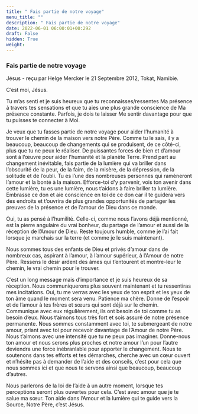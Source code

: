 ```yaml
---
title: " Fais partie de notre voyage"
menu_title: ""
description: " Fais partie de notre voyage"
date: 2022-06-01 06:00:01+00:292
draft: False
hidden: True
weight:
---
```

###  Fais partie de notre voyage

Jésus - reçu par Helge Mercker le 21 Septembre 2012, Tokat, Namibie.

C’est moi, Jésus.

Tu m’as senti et je suis heureux que tu reconnaisses/ressentes Ma présence à travers tes sensations et que tu aies une plus grande conscience de Ma présence constante. Parfois, je dois te laisser Me sentir davantage pour que tu puisses te connecter à Moi.

Je veux que tu fasses partie de notre voyage pour aider l’humanité à trouver le chemin de la maison vers notre Père. Comme tu le sais, il y a beaucoup, beaucoup de changements qui se produisent, de ce côté-ci, plus que tu ne peux le réaliser. De puissantes forces de bien et d’amour sont à l’œuvre pour aider l’humanité et la planète Terre. Prend part au changement inévitable, fais partie de la lumière qui va briller dans l’obscurité de la peur, de la faim, de la misère, de la dépression, de la solitude et de l’oubli. Tu es l’une des nombreuses personnes qui ramèneront l’amour et la bonté à la maison. Efforce-toi d’y parvenir, vois ton avenir dans cette lumière, tu es une lumière, nous t’aidons à faire briller ta lumière. Embrasse ce don et aie conscience en toi de ce don car il te guidera vers des endroits et t’ouvrira de plus grandes opportunités de partager les preuves de la présence et de l’amour de Dieu dans ce monde.

Oui, tu as pensé à l’humilité. Celle-ci, comme nous l’avons déjà mentionné, est la pierre angulaire du vrai bonheur, du partage de l’amour et aussi de la réception de l’Amour de Dieu. Reste toujours humble, comme je l’ai fait lorsque je marchais sur la terre (et comme je le suis maintenant).

Nous sommes tous des enfants de Dieu et privés d’amour dans de nombreux cas, aspirant à l’amour, à l’amour supérieur, à l’Amour de notre Père. Ressens le désir ardent des âmes qui t’entourent et montre-leur le chemin, le vrai chemin pour le trouver.

C’est un long message mais d’importance et je suis heureux de sa réception. Nous communiquerons plus souvent maintenant et tu ressentiras mes incitations. Oui, tu me verras avec les yeux de ton esprit et les yeux de ton âme quand le moment sera venu. Patience ma chère. Donne de l’espoir et de l’amour à tes frères et sœurs qui sont déjà sur le chemin. Communique avec eux régulièrement, ils ont besoin de toi comme tu as besoin d’eux. Nous t’aimons tous très fort et sois assuré de notre présence permanente. Nous sommes constamment avec toi, te submergeant de notre amour, priant avec toi pour recevoir davantage de l’Amour de notre Père. Nous t’aimons avec une intensité que tu ne peux pas imaginer. Donne-nous ton amour et nous serons plus proches et notre amour l’un pour l’autre deviendra une force inébranlable pour apporter le changement. Nous te soutenons dans tes efforts et tes démarches, cherche avec un cœur ouvert et n’hésite pas à demander de l’aide et des conseils, c’est pour cela que nous sommes ici et que nous te servons ainsi que beaucoup, beaucoup d’autres.

Nous parlerons de la loi de l’aide à un autre moment, lorsque tes perceptions seront plus ouvertes pour cela. C’est avec amour que je te salue ma sœur. Ton aide dans l’Amour et la lumière qui te guide vers la Source, Notre Père, c’est Jésus.
